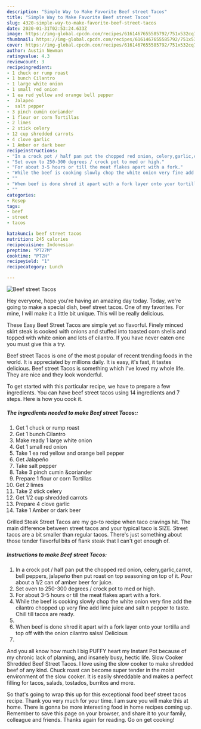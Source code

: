 ```yaml
---
description: "Simple Way to Make Favorite Beef street Tacos"
title: "Simple Way to Make Favorite Beef street Tacos"
slug: 4320-simple-way-to-make-favorite-beef-street-tacos
date: 2020-01-31T02:53:24.633Z
image: https://img-global.cpcdn.com/recipes/6161467655585792/751x532cq70/beef-street-tacos-recipe-main-photo.jpg
thumbnail: https://img-global.cpcdn.com/recipes/6161467655585792/751x532cq70/beef-street-tacos-recipe-main-photo.jpg
cover: https://img-global.cpcdn.com/recipes/6161467655585792/751x532cq70/beef-street-tacos-recipe-main-photo.jpg
author: Austin Newman
ratingvalue: 4.3
reviewcount: 3
recipeingredient:
- 1 chuck or rump roast
- 1 bunch Cilantro
- 1 large white onion
- 1 small red onion
- 1 ea red yellow and orange bell pepper
-  Jalapeo
-  salt pepper
- 3 pinch cumin coriander
- 1 flour or corn Tortillas
- 2 limes
- 2 stick celery
- 12 cup shredded carrots
- 4 clove garlic
- 1 Amber or dark beer
recipeinstructions:
- "In a crock pot / half pan put the chopped red onion, celery,garlic,carrot, bell peppers, jalapeño then put roast on top seasoning on top of it. Pour about a 1/2 can of amber beer for juice."
- "Set oven to 250-300 degrees / crock pot to med or high."
- "For about 3-5 hours or till the meat flakes apart with a fork."
- "While the beef is cooking slowly chop the white onion very fine add the cilantro chopped up very fine add lime juice and salt n pepper to taste. Chill till tacos are ready."
- ""
- "When beef is done shred it apart with a fork layer onto your tortilla and top off with the onion cilantro salsa! Delicious"
- ""
categories:
- Resep
tags:
- beef
- street
- tacos

katakunci: beef street tacos
nutrition: 245 calories
recipecuisine: Indonesian
preptime: "PT27M"
cooktime: "PT2H"
recipeyield: "1"
recipecategory: Lunch

---
```



![Beef street Tacos](https://img-global.cpcdn.com/recipes/6161467655585792/751x532cq70/beef-street-tacos-recipe-main-photo.jpg)

Hey everyone, hope you're having an amazing day today. Today, we're going to make a special dish, beef street tacos. One of my favorites. For mine, I will make it a little bit unique. This will be really delicious.

These Easy Beef Street Tacos are simple yet so flavorful. Finely minced skirt steak is cooked with onions and stuffed into toasted corn shells and topped with white onion and lots of cilantro. If you have never eaten one you must give this a try.

Beef street Tacos is one of the most popular of recent trending foods in the world. It is appreciated by millions daily. It is easy, it's fast, it tastes delicious. Beef street Tacos is something which I've loved my whole life. They are nice and they look wonderful.


To get started with this particular recipe, we have to prepare a few ingredients. You can have beef street tacos using 14 ingredients and 7 steps. Here is how you cook it.

##### The ingredients needed to make Beef street Tacos::

1. Get 1 chuck or rump roast
1. Get 1 bunch Cilantro
1. Make ready 1 large white onion
1. Get 1 small red onion
1. Take 1 ea red yellow and orange bell pepper
1. Get  Jalapeño
1. Take  salt pepper
1. Take 3 pinch cumin &amp;coriander
1. Prepare 1 flour or corn Tortillas
1. Get 2 limes
1. Take 2 stick celery
1. Get 1/2 cup shredded carrots
1. Prepare 4 clove garlic
1. Take 1 Amber or dark beer


Grilled Steak Street Tacos are my go-to recipe when taco cravings hit. The main difference between street tacos and your typical taco is SIZE. Street tacos are a bit smaller than regular tacos. There&#39;s just something about those tender flavorful bits of flank steak that I can&#39;t get enough of. 

##### Instructions to make Beef street Tacos:

1. In a crock pot / half pan put the chopped red onion, celery,garlic,carrot, bell peppers, jalapeño then put roast on top seasoning on top of it. Pour about a 1/2 can of amber beer for juice.
1. Set oven to 250-300 degrees / crock pot to med or high.
1. For about 3-5 hours or till the meat flakes apart with a fork.
1. While the beef is cooking slowly chop the white onion very fine add the cilantro chopped up very fine add lime juice and salt n pepper to taste. Chill till tacos are ready.
1. 
1. When beef is done shred it apart with a fork layer onto your tortilla and top off with the onion cilantro salsa! Delicious
1. 


And you all know how much I big PUFFY heart my Instant Pot because of my chronic lack of planning, and insanely busy, hectic life. Slow Cooker Shredded Beef Street Tacos. I love using the slow cooker to make shredded beef of any kind. Chuck roast can become super tender in the moist environment of the slow cooker. It is easily shreddable and makes a perfect filling for tacos, salads, tostados, burritos and more. 

So that's going to wrap this up for this exceptional food beef street tacos recipe. Thank you very much for your time. I am sure you will make this at home. There is gonna be more interesting food in home recipes coming up. Remember to save this page on your browser, and share it to your family, colleague and friends. Thanks again for reading. Go on get cooking!
